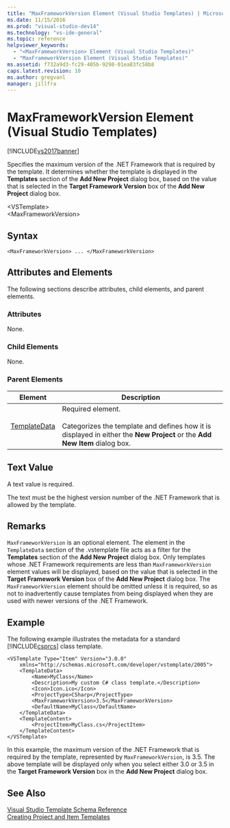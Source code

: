 ```yaml
---
title: "MaxFrameworkVersion Element (Visual Studio Templates) | Microsoft Docs"
ms.date: 11/15/2016
ms.prod: "visual-studio-dev14"
ms.technology: "vs-ide-general"
ms.topic: reference
helpviewer_keywords: 
  - "<MaxFrameworkVersion> Element (Visual Studio Templates)"
  - "MaxFrameworkVersion Element (Visual Studio Templates)"
ms.assetid: f732a9d3-fc29-405b-9298-01ea83fc58b8
caps.latest.revision: 10
ms.author: gregvanl
manager: jillfra
---
```

# MaxFrameworkVersion Element (Visual Studio Templates)
[!INCLUDE[vs2017banner](../includes/vs2017banner.md)]

Specifies the maximum version of the .NET Framework that is required by the template. It determines whether the template is displayed in the **Templates** section of the **Add New Project** dialog box, based on the value that is selected in the **Target Framework Version** box of the **Add New Project** dialog box.  
  
 \<VSTemplate>  
 \<MaxFrameworkVersion>  
  
## Syntax  
  
```  
<MaxFrameworkVersion> ... </MaxFrameworkVersion>  
```  
  
## Attributes and Elements  
 The following sections describe attributes, child elements, and parent elements.  
  
### Attributes  
 None.  
  
### Child Elements  
 None.  
  
### Parent Elements  
  
|Element|Description|  
|-------------|-----------------|  
|[TemplateData](../extensibility/templatedata-element-visual-studio-templates.md)|Required element.<br /><br /> Categorizes the template and defines how it is displayed in either the **New Project** or the **Add New Item** dialog box.|  
  
## Text Value  
 A text value is required.  
  
 The text must be the highest version number of the .NET Framework that is allowed by the template.  
  
## Remarks  
 `MaxFrameworkVersion` is an optional element. The element in the `TemplateData` section of the .vstemplate file acts as a filter for the **Templates** section of the **Add New Project** dialog box. Only templates whose .NET Framework requirements are less than `MaxFrameworkVersion` element values will be displayed, based on the value that is selected in the **Target Framework Version** box of the **Add New Project** dialog box. The `MaxFrameworkVersion` element should be omitted unless it is required, so as not to inadvertently cause templates from being displayed when they are used with newer versions of the .NET Framework.  
  
## Example  
 The following example illustrates the metadata for a standard [!INCLUDE[csprcs](../includes/csprcs-md.md)] class template.  
  
```  
<VSTemplate Type="Item" Version="3.0.0"  
    xmlns="http://schemas.microsoft.com/developer/vstemplate/2005">  
    <TemplateData>  
        <Name>MyClass</Name>  
        <Description>My custom C# class template.</Description>  
        <Icon>Icon.ico</Icon>  
        <ProjectType>CSharp</ProjectType>  
        <MaxFrameworkVersion>3.5</MaxFrameworkVersion>  
        <DefaultName>MyClass</DefaultName>  
    </TemplateData>  
    <TemplateContent>  
        <ProjectItem>MyClass.cs</ProjectItem>  
    </TemplateContent>  
</VSTemplate>  
```  
  
 In this example, the maximum version of the .NET Framework that is required by the template, represented by `MaxFrameworkVersion`, is 3.5. The above template will be displayed only when you select either 3.0 or 3.5 in the **Target Framework Version** box in the **Add New Project** dialog box.  
  
## See Also  
 [Visual Studio Template Schema Reference](../extensibility/visual-studio-template-schema-reference.md)   
 [Creating Project and Item Templates](../ide/creating-project-and-item-templates.md)
